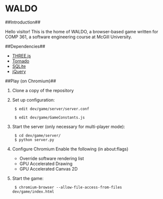 WALDO
=====

##Introduction##

Hello visitor! This is the home of WALDO, a browser-based game written for COMP 361, a software engineering course at McGill University.

##Dependencies##

* [THREE.js](https://github.com/mrdoob/three.js/)
* [Tornado](https://github.com/facebook/tornado/)
* [SQLite](http://www.sqlite.org/)
* [jQuery](http://jquery.com/)

##Play (on Chromium)##

1. Clone a copy of the repository
2. Set up configuration:

        $ edit dev/game/server/server.conf  
    
        $ edit dev/game/GameConstants.js  
    
3. Start the server (only necessary for multi-player mode):

        $ cd dev/game/server/
        $ python server.py
    
4. Configure Chromium 
     Enable the following (in about:flags)
    * Override software rendering list
    * GPU Accelerated Drawing
    * GPU Accelerated Canvas 2D
5. Start the game:

        $ chromium-browser --allow-file-access-from-files dev/game/index.html
